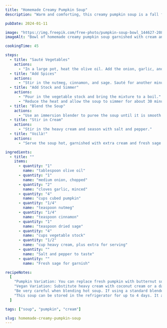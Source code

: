 ```yaml
---
title: "Homemade Creamy Pumpkin Soup"
description: "Warm and comforting, this creamy pumpkin soup is a fall favorite, loaded with flavor and easy to prepare."

pubDate: 2024-01-11

image: "https://img.freepik.com/free-photo/pumpkin-soup-bowl_144627-20897.jpg?t=st=1727548083~exp=1727551683~hmac=a4affd702cc91c20e7a9c0b17598f184066a8a708fc4113161e0f5eeda9d46a7&w=360"
imageAlt: "Bowl of homemade creamy pumpkin soup garnished with cream and herbs"

cookingTime: 45

steps:
  - title: "Sauté Vegetables"
    actions:
      - "In a large pot, heat the olive oil. Add the onion, garlic, and pumpkin, and cook until they are soft."
  - title: "Add Spices"
    actions:
      - "Stir in the nutmeg, cinnamon, and sage. Sauté for another minute."
  - title: "Add Stock and Simmer"
    actions:
      - "Pour in the vegetable stock and bring the mixture to a boil."
      - "Reduce the heat and allow the soup to simmer for about 30 minutes."
  - title: "Blend the Soup"
    actions:
      - "Use an immersion blender to puree the soup until it is smooth. Alternatively, you can transfer the soup to a standard blender to blend, then return the soup to the pot."
  - title: "Stir in Cream"
    actions:
      - "Stir in the heavy cream and season with salt and pepper."
  - title: "Voilà!"
    actions:
      - "Serve the soup hot, garnished with extra cream and fresh sage."

ingredients:
  - title: ""
    items:
      - quantity: "1"
        name: "tablespoon olive oil"
      - quantity: "1"
        name: "medium onion, chopped"
      - quantity: "2"
        name: "cloves garlic, minced"
      - quantity: "4"
        name: "cups cubed pumpkin"
      - quantity: "1/4"
        name: "teaspoon nutmeg"
      - quantity: "1/4"
        name: "teaspoon cinnamon"
      - quantity: "1"
        name: "teaspoon dried sage"
      - quantity: "4"
        name: "cups vegetable stock"
      - quantity: "1/2"
        name: "cup heavy cream, plus extra for serving"
      - quantity: ""
        name: "Salt and pepper to taste"
      - quantity: ""
        name: "Fresh sage for garnish"

recipeNotes:
  [
    "Pumpkin Variation: You can replace fresh pumpkin with butternut squash or sweet potatoes for a different flavor.",
    "Vegan Variation: Substitute heavy cream with coconut cream or a dairy-free milk alternative to make this soup vegan.",
    "Be very careful when blending hot soup. If using a standard blender, be sure to let the soup cool somewhat before blending.",
    "This soup can be stored in the refrigerator for up to 4 days. It also freezes well for up to 2 months.",
  ]

tags: ["soup", "pumpkin", "cream"]

slug: homemade-creamy-pumpkin-soup
---
```

